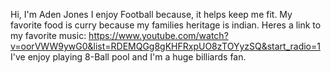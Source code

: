 Hi, I'm Aden Jones I enjoy Football because, it helps keep me fit.
My favorite food is curry because my families heritage is indian.
Heres a link to my favorite music: https://www.youtube.com/watch?v=oorVWW9ywG0&list=RDEMQGg8gKHFRxpUO8zTOYyzSQ&start_radio=1
I've enjoy playing 8-Ball pool and I'm a huge billiards fan.
